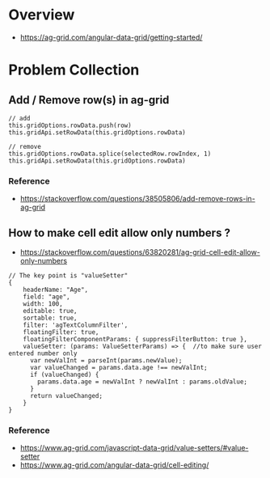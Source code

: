 # Overview
- https://ag-grid.com/angular-data-grid/getting-started/

# Problem Collection
## Add / Remove row(s) in ag-grid
```
// add
this.gridOptions.rowData.push(row)
this.gridApi.setRowData(this.gridOptions.rowData)

// remove
this.gridOptions.rowData.splice(selectedRow.rowIndex, 1)
this.gridApi.setRowData(this.gridOptions.rowData)
```
### Reference
- https://stackoverflow.com/questions/38505806/add-remove-rows-in-ag-grid
## How to make cell edit allow only numbers ?
- https://stackoverflow.com/questions/63820281/ag-grid-cell-edit-allow-only-numbers
```
// The key point is "valueSetter"
{
    headerName: "Age",
    field: "age",
    width: 100,
    editable: true,
    sortable: true,
    filter: 'agTextColumnFilter',
    floatingFilter: true,
    floatingFilterComponentParams: { suppressFilterButton: true },
    valueSetter: (params: ValueSetterParams) => {  //to make sure user entered number only
      var newValInt = parseInt(params.newValue);
      var valueChanged = params.data.age !== newValInt;
      if (valueChanged) {
        params.data.age = newValInt ? newValInt : params.oldValue;
      }
      return valueChanged;
    }
}
```
### Reference
- https://www.ag-grid.com/javascript-data-grid/value-setters/#value-setter
- https://www.ag-grid.com/angular-data-grid/cell-editing/
